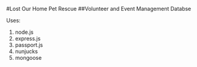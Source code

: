#Lost Our Home Pet Rescue
##Volunteer and Event Management Databse

Uses:
1. node.js
2. express.js
3. passport.js
4. nunjucks
5. mongoose
